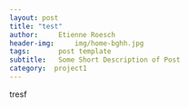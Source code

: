```yaml
---
layout: post
title: "test"
author:     Etienne Roesch
header-img:     img/home-bghh.jpg
tags: 		post template
subtitle:  	Some Short Description of Post
category:  project1
---
```


tresf